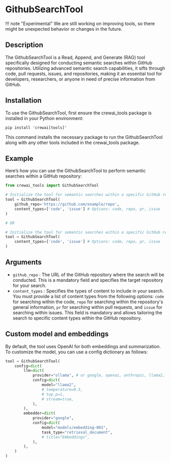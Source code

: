 # GithubSearchTool

!!! note "Experimental"
    We are still working on improving tools, so there might be unexpected behavior or changes in the future.

## Description
The GithubSearchTool is a Read, Append, and Generate (RAG) tool specifically designed for conducting semantic searches within GitHub repositories. Utilizing advanced semantic search capabilities, it sifts through code, pull requests, issues, and repositories, making it an essential tool for developers, researchers, or anyone in need of precise information from GitHub.

## Installation
To use the GithubSearchTool, first ensure the crewai_tools package is installed in your Python environment:

```shell
pip install 'crewai[tools]'
```

This command installs the necessary package to run the GithubSearchTool along with any other tools included in the crewai_tools package.

## Example
Here’s how you can use the GithubSearchTool to perform semantic searches within a GitHub repository:
```python
from crewai_tools import GithubSearchTool

# Initialize the tool for semantic searches within a specific GitHub repository
tool = GithubSearchTool(
    github_repo='https://github.com/example/repo',
    content_types=['code', 'issue'] # Options: code, repo, pr, issue
)

# OR

# Initialize the tool for semantic searches within a specific GitHub repository, so the agent can search any repository if it learns about during its execution
tool = GithubSearchTool(
    content_types=['code', 'issue'] # Options: code, repo, pr, issue
)
```

## Arguments
- `github_repo` : The URL of the GitHub repository where the search will be conducted. This is a mandatory field and specifies the target repository for your search.
- `content_types` : Specifies the types of content to include in your search. You must provide a list of content types from the following options: `code` for searching within the code, `repo` for searching within the repository's general information, `pr` for searching within pull requests, and `issue` for searching within issues. This field is mandatory and allows tailoring the search to specific content types within the GitHub repository.

## Custom model and embeddings

By default, the tool uses OpenAI for both embeddings and summarization. To customize the model, you can use a config dictionary as follows:

```python
tool = GithubSearchTool(
    config=dict(
        llm=dict(
            provider="ollama", # or google, openai, anthropic, llama2, ...
            config=dict(
                model="llama2",
                # temperature=0.5,
                # top_p=1,
                # stream=true,
            ),
        ),
        embedder=dict(
            provider="google",
            config=dict(
                model="models/embedding-001",
                task_type="retrieval_document",
                # title="Embeddings",
            ),
        ),
    )
)
```
